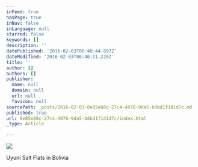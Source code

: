 ```yaml
---
inFeed: true
hasPage: true
inNav: false
inLanguage: null
starred: false
keywords: []
description: ''
datePublished: '2016-02-03T06:40:44.897Z'
dateModified: '2016-02-03T06:40:11.226Z'
title: ''
author: []
authors: []
publisher:
  name: null
  domain: null
  url: null
  favicon: null
sourcePath: _posts/2016-02-03-0e85e88c-27c4-4976-9da5-b8bd1f1d1d7c.md
published: true
url: 0e85e88c-27c4-4976-9da5-b8bd1f1d1d7c/index.html
_type: Article

---
```

![](https://the-grid-user-content.s3-us-west-2.amazonaws.com/cf44fa47-6552-4706-9cd0-ed02bac3833a.jpg)

Uyuni Salt Flats in Bolivia